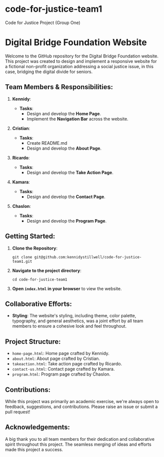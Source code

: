 # code-for-justice-team1
Code for Justice Project (Group One)

# Digital Bridge Foundation Website

Welcome to the GitHub repository for the Digital Bridge Foundation website. This project was created to design and implement a responsive website for a fictional non-profit organization addressing a social justice issue, in this case, bridging the digital divide for seniors.

## Team Members & Responsibilities:

1. **Kennidy**:
   - **Tasks**:
     - Design and develop the **Home Page**.
     - Implement the **Navigation Bar** across the website.

2. **Cristian**:
   - **Tasks**:
     - Create README.md
     - Design and develop the **About Page**.

3. **Ricardo**:
   - **Tasks**:
     - Design and develop the **Take Action Page**.

4. **Kamara**:
   - **Tasks**:
     - Design and develop the **Contact Page**.

5. **Chaslon**:
   - **Tasks**:
     - Design and develop the **Program Page**.
## Getting Started:

1. **Clone the Repository**:
   ```
   git clone git@github.com:kennidystillwell/code-for-justice-team1.git
   ```

2. **Navigate to the project directory**:
   ```
   cd code-for-justice-team1
   ```

3. **Open `index.html` in your browser** to view the website.


## Collaborative Efforts:

- **Styling**: The website's styling, including theme, color palette, typography, and general aesthetics, was a joint effort by all team members to ensure a cohesive look and feel throughout.

## Project Structure:

- `home-page.html`: Home page crafted by Kennidy.
- `about.html`: About page crafted by Cristian.
- `takeaction.html`: Take action page crafted by Ricardo.
- `contact-us.html`: Contact page crafted by Kamara.
- `program.html`: Program page crafted by Chaslon.



## Contributions:

While this project was primarily an academic exercise, we're always open to feedback, suggestions, and contributions. Please raise an issue or submit a pull request!

## Acknowledgements:

A big thank you to all team members for their dedication and collaborative spirit throughout this project. The seamless merging of ideas and efforts made this project a success.
